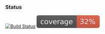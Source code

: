 ### Status
[![Build Status](https://travis-ci.org/jkathawa/aa8.png)](https://travis-ci.org/jkathawa/aa8)
[![Coverage](https://raw.githubusercontent.com/jkathawa/aa8/master/coverage.svg)](https://tracis-ci.org/jkathawa/aa8)
